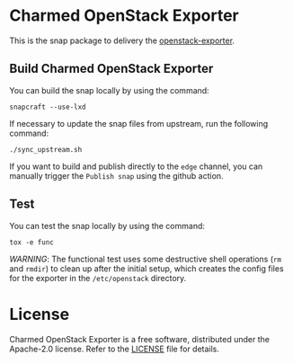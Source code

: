# Charmed OpenStack Exporter

This is the snap package to delivery the [openstack-exporter](https://github.com/openstack-exporter/openstack-exporter).

## Build Charmed OpenStack Exporter

You can build the snap locally by using the command:

```shell
snapcraft --use-lxd
```

If necessary to update the snap files from upstream, run the following command:

```shell
./sync_upstream.sh
```

If you want to build and publish directly to the `edge` channel, you can manually trigger the
`Publish snap` using the github action.

## Test

You can test the snap locally by using the command:

```shell
tox -e func
```

*WARNING*: The functional test uses some destructive shell operations (`rm` and `rmdir`) to clean up after the initial setup, which creates the config files for the exporter in the `/etc/openstack` directory.

# License

Charmed OpenStack Exporter is a free software, distributed under the Apache-2.0 license. Refer to
the [LICENSE](https://github.com/gabrielcocenza/charmed-openstack-exporter/blob/main/LICENSE) file
for details.
